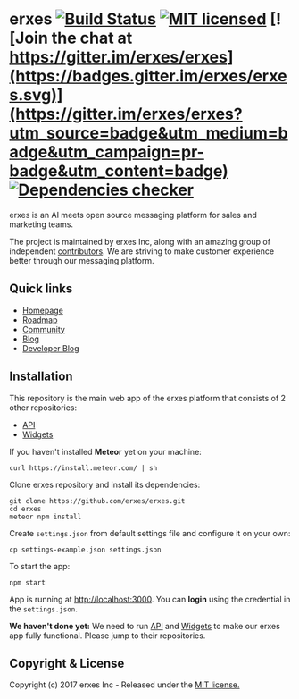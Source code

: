 # erxes [![Build Status](https://travis-ci.org/erxes/erxes.svg?branch=develop)](https://travis-ci.org/erxes/erxes) [![MIT licensed](https://img.shields.io/badge/license-MIT-blue.svg)](https://raw.githubusercontent.com/erxes/erxes/develop/LICENSE.md) [![Join the chat at https://gitter.im/erxes/erxes](https://badges.gitter.im/erxes/erxes.svg)](https://gitter.im/erxes/erxes?utm_source=badge&utm_medium=badge&utm_campaign=pr-badge&utm_content=badge) [![Dependencies checker](https://david-dm.org/erxes/erxes.svg)](https://david-dm.org/erxes/erxes.svg)

erxes is an AI meets open source messaging platform for sales and marketing teams.

The project is maintained by erxes Inc, along with an amazing group of independent [contributors](https://github.com/erxes/erxes/graphs/contributors). We are striving to make customer experience better through our messaging platform.

## Quick links

- [Homepage](https://erxes.io/)
- [Roadmap](https://github.com/erxes/erxes/projects/1)
- [Community](https://community.erxes.io/)
- [Blog](https://blog.erxes.io/)
- [Developer Blog](https://dev.erxes.io/)

## Installation

This repository is the main web app of the erxes platform that consists of 2 other repositories:

- [API](https://github.com/erxes/erxes-api)
- [Widgets](https://github.com/erxes/erxes-widgets)

If you haven't installed **Meteor** yet on your machine:
```Shell
curl https://install.meteor.com/ | sh
```

Clone erxes repository and install its dependencies:
```Shell
git clone https://github.com/erxes/erxes.git
cd erxes
meteor npm install
```

Create `settings.json` from default settings file and configure it on your own:
```Shell
cp settings-example.json settings.json
```

To start the app:
```Shell
npm start
```

App is running at [http://localhost:3000](http://localhost:3000). You can **login** using the credential in the `settings.json`.

**We haven't done yet:** We need to run [API](https://github.com/erxes/erxes-api) and  [Widgets](https://github.com/erxes/erxes-widgets) to make our erxes app fully functional. Please jump to their repositories.

## Copyright & License
Copyright (c) 2017 erxes Inc - Released under the [MIT license.](https://github.com/erxes/erxes/blob/develop/LICENSE.md)
